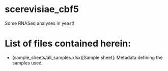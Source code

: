 # scerevisiae_cbf5

Some RNASeq analyses in yeast!

# List of files contained herein:

*  (sample_sheets/all_samples.xlsx)[Sample sheet]:  Metadata defining the samples used.
